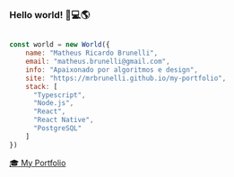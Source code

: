 ### Hello world! 👨💻🌎

```javascript

const world = new World({
    name: "Matheus Ricardo Brunelli",
    email: "matheus.brunelli@gmail.com",
    info: "Apaixonado por algoritmos e design",
    site: "https://mrbrunelli.github.io/my-portfolio",
    stack: [
      "Typescript", 
      "Node.js", 
      "React", 
      "React Native",
      "PostgreSQL"
    ]
})

```
[:mortar_board: My Portfolio](https://mrbrunelli.github.io/my-portfolio)

